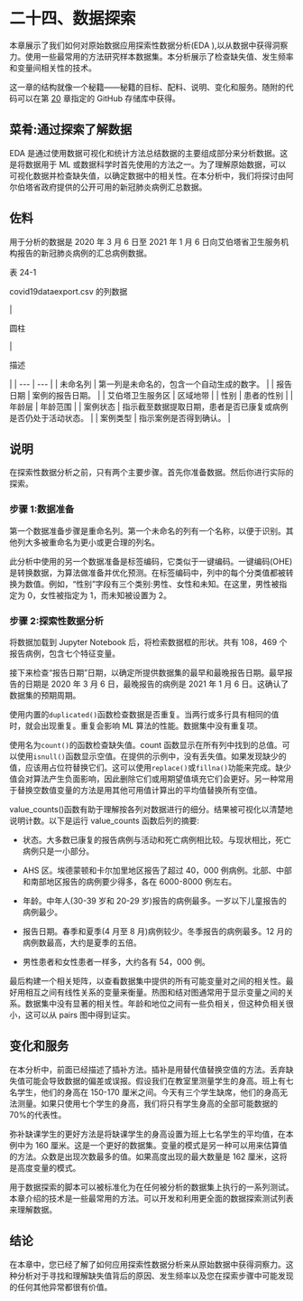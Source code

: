 # 二十四、数据探索

本章展示了我们如何对原始数据应用探索性数据分析(EDA ),以从数据中获得洞察力。使用一些最常用的方法研究样本数据集。本分析展示了检查缺失值、发生频率和变量间相关性的技术。

这一章的结构就像一个秘籍——秘籍的目标、配料、说明、变化和服务。随附的代码可以在第 [20](20.html) 章指定的 GitHub 存储库中获得。

## 菜肴:通过探索了解数据

EDA 是通过使用数据可视化和统计方法总结数据的主要组成部分来分析数据。这是将数据用于 ML 或数据科学时首先使用的方法之一。为了理解原始数据，可以可视化数据并检查缺失值，以确定数据中的相关性。在本分析中，我们将探讨由阿尔伯塔省政府提供的公开可用的新冠肺炎病例汇总数据。

## 佐料

用于分析的数据是 2020 年 3 月 6 日至 2021 年 1 月 6 日向艾伯塔省卫生服务机构报告的新冠肺炎病例的汇总病例数据。

表 24-1

covid19dataexport.csv 的列数据

<colgroup><col class="tcol1 align-left"> <col class="tcol2 align-left"></colgroup> 
| 

圆柱

 | 

描述

 |
| --- | --- |
| 未命名列 | 第一列是未命名的，包含一个自动生成的数字。 |
| 报告日期 | 案例的报告日期。 |
| 艾伯塔卫生服务区 | 区域地带 |
| 性别 | 患者的性别 |
| 年龄层 | 年龄范围 |
| 案例状态 | 指示截至数据提取日期，患者是否已康复或病例是否仍处于活动状态。 |
| 案例类型 | 指示案例是否得到确认。 |

## 说明

在探索性数据分析之前，只有两个主要步骤。首先你准备数据。然后你进行实际的探索。

### 步骤 1:数据准备

第一个数据准备步骤是重命名列。第一个未命名的列有一个名称，以便于识别。其他列大多被重命名为更小或更合理的列名。

此分析中使用的另一个数据准备是标签编码，它类似于一键编码。一键编码(OHE)是转换数据，为算法做准备并优化预测。在标签编码中，列中的每个分类值都被转换为数值。例如，“性别”字段有三个类别:男性、女性和未知。在这里，男性被指定为 0，女性被指定为 1，而未知被设置为 2。

### 步骤 2:探索性数据分析

将数据加载到 Jupyter Notebook 后，将检索数据框的形状。共有 108，469 个报告病例，包含七个特征变量。

接下来检查“报告日期”日期，以确定所提供数据集的最早和最晚报告日期。最早报告的日期是 2020 年 3 月 6 日，最晚报告的病例是 2021 年 1 月 6 日。这确认了数据集的预期周期。

使用内置的`duplicated()`函数检查数据是否重复。当两行或多行具有相同的值时，就会出现重复。重复会影响 ML 算法的性能。数据集中没有重复项。

使用名为`count()`的函数检查缺失值。count 函数显示在所有列中找到的总值。可以使用`isnull()`函数显示空值。在提供的示例中，没有丢失值。如果发现缺少的值，应该用占位符替换它们。这可以使用`replace()`或`fillna()`功能来完成。缺少值会对算法产生负面影响，因此删除它们或用期望值填充它们会更好。另一种常用于替换空数值变量的方法是用其他可用值计算出的平均值替换所有空值。

value_counts()函数有助于理解按各列对数据进行的细分。结果被可视化以清楚地说明计数。以下是运行 value_counts 函数后列的摘要:

*   状态。大多数已康复的报告病例与活动和死亡病例相比较。与现状相比，死亡病例只是一小部分。

*   AHS 区。埃德蒙顿和卡尔加里地区报告了超过 40，000 例病例。北部、中部和南部地区报告的病例要少得多，各在 6000-8000 例左右。

*   年龄。中年人(30-39 岁和 20-29 岁)报告的病例最多。一岁以下儿童报告的病例最少。

*   报告日期。春季和夏季(4 月至 8 月)病例较少。冬季报告的病例最多。12 月的病例数最高，大约是夏季的五倍。

*   男性患者和女性患者一样多，大约各有 54，000 例。

最后构建一个相关矩阵，以查看数据集中提供的所有可能变量对之间的相关性。最好用相互之间有线性关系的变量来衡量。热图和结对图通常用于显示变量之间的关系。数据集中没有显著的相关性。年龄和地位之间有一些负相关，但这种负相关很小，这可以从 pairs 图中得到证实。

## 变化和服务

在本分析中，前面已经描述了插补方法。插补是用替代值替换空值的方法。丢弃缺失值可能会导致数据的偏差或误报。假设我们在教室里测量学生的身高。班上有七名学生，他们的身高在 150-170 厘米之间。今天有三个学生缺席，他们的身高无法测量。如果只使用七个学生的身高，我们将只有学生身高的全部可能数据的 70%的代表性。

弥补缺课学生的更好方法是将缺课学生的身高设置为班上七名学生的平均值，在本例中为 160 厘米。这是一个更好的数据集。变量的模式是另一种可以用来估算值的方法。众数是出现次数最多的值。如果高度出现的最大数量是 162 厘米，这将是高度变量的模式。

用于数据探索的脚本可以被标准化为在任何被分析的数据集上执行的一系列测试。本章介绍的技术是一些最常用的方法。可以开发和利用更全面的数据探索测试列表来理解数据。

## 结论

在本章中，您已经了解了如何应用探索性数据分析来从原始数据中获得洞察力。这种分析对于寻找和理解缺失值背后的原因、发生频率以及您在探索步骤中可能发现的任何其他异常都很有价值。